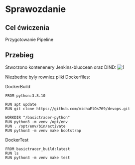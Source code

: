 # Sprawozdanie 


## Cel ćwiczenia
Przygotowanie Pipeline

## Przebieg
Stworzono kontenenery Jenkins-bluocean oraz DIND:
![1](1.png)

Niezbedne byly rowniez pliki Dockerfiles:

DockerBuild
```
FROM python:3.8.10

RUN apt update
RUN git clone https://github.com/michaElOs769/devops.git

WORKDIR "/basictracer-python"
RUN python3 -m venv /opt/env
RUN . /opt/env/bin/activate
RUN python3 -m venv make bootstrap
```

DockerTest
```
FROM basictracer_build:latest
RUN ls
RUN python3 -m venv make test
```
